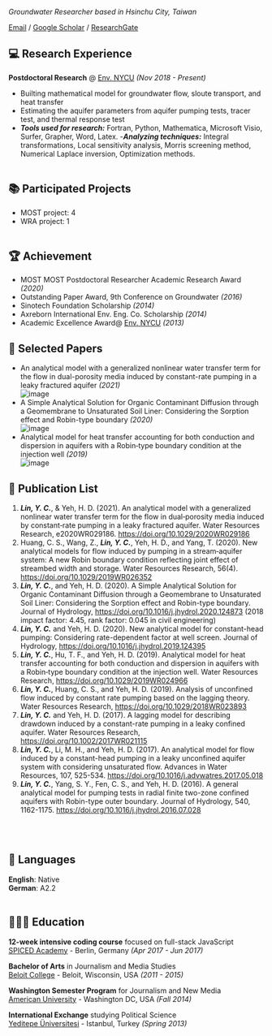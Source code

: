 _Groundwater Researcher based in Hsinchu City, Taiwan_ <br>

[Email](mailto:aar246860@gmail.com) / [Google Scholar](https://scholar.google.com.tw/citations?user=PW0RFf0AAAAJ&hl=zh-TW) / [ResearchGate](https://www.researchgate.net/profile/Ye-Chen-Lin) <br>

## :computer: Research Experience

**Postdoctoral Research** @ [Env. NYCU](https://www.ev.nctu.edu.tw/) _(Nov 2018 - Present)_ <br>
  - Builting mathematical model for groundwater flow, sloute transport, and heat transfer
  - Estimating the aquifer parameters from aquifer pumping tests, tracer test, and thermal response test
  - **_Tools used for research:_** Fortran, Python, Mathematica, Microsoft Visio, Surfer, Grapher, Word, Latex.
  -**_Analyzing techniques:_** Integral transformations, Local sensitivity analysis, Morris screening method, Numerical Laplace inversion, Optimization methods.
<br><br>

## :books: Participated Projects
 - MOST project: 4
 - WRA project: 1
<br><br>
## 🏆 Achievement
 - MOST MOST Postdoctoral Researcher Academic Research Award _(2020)_
 - Outstanding Paper Award, 9th Conference on Groundwater _(2016)_
 - Sinotech Foundation Scholarship _(2014)_
 - Axreborn International Env. Eng. Co. Scholarship _(2014)_
 - Academic Excellence Award@ [Env. NYCU](https://www.ev.nctu.edu.tw/)  _(2013)_
## :newspaper: Selected Papers
 - An analytical model with a generalized nonlinear water 
transfer term for the flow in dual-porosity media induced by constant-rate pumping in a leaky fractured aquifer _(2021)_<br>
![image](https://user-images.githubusercontent.com/89235885/130208303-4a86a410-3d65-4d79-8e1e-7a1bc7fb8bbb.png)
 - A Simple Analytical Solution for Organic Contaminant Diffusion through a Geomembrane to Unsaturated Soil Liner: Considering the Sorption effect and Robin-type boundary _(2020)_<br>
![image](https://user-images.githubusercontent.com/89235885/130208425-9b950b21-5607-42a1-b6e8-3796bf56c7b0.png)
 - Analytical model for heat transfer accounting for both conduction and dispersion in aquifers with a Robin‐type boundary condition at the injection well _(2019)_<br>
![image](https://user-images.githubusercontent.com/89235885/130208488-74da9cc4-651d-4d63-8138-7fa865fc8d0b.png)


## :pencil: Publication List
 1. **_Lin, Y. C._**, & Yeh, H. D. (2021). An analytical model with a generalized nonlinear water transfer term for the flow in dual‐porosity media induced by constant‐rate pumping in a leaky fractured aquifer. Water Resources Research, e2020WR029186. https://doi.org/10.1029/2020WR029186
 2.	Huang, C. S., Wang, Z., **_Lin, Y. C._**, Yeh, H. D., and Yang, T. (2020). New analytical models for flow induced by pumping in a stream‐aquifer system: A new Robin boundary condition reflecting joint effect of streambed width and storage. Water Resources Research, 56(4). https://doi.org/10.1029/2019WR026352
 3. **_Lin, Y. C._**, and Yeh, H. D. (2020). A Simple Analytical Solution for Organic Contaminant Diffusion through a Geomembrane to Unsaturated Soil Liner: Considering the Sorption effect and Robin-type boundary. Journal of Hydrology, https://doi.org/10.1016/j.jhydrol.2020.124873
(2018 impact factor: 4.45, rank factor: 0.045 in civil engineering)
 4.	**_Lin, Y. C._** and Yeh, H. D. (2020). New analytical model for constant-head pumping: Considering rate-dependent factor at well screen. Journal of Hydrology, https://doi.org/10.1016/j.jhydrol.2019.124395
 5.	**_Lin, Y. C._**, Hu, T. F., and Yeh, H. D. (2019). Analytical model for heat transfer accounting for both conduction and dispersion in aquifers with a Robin‐type boundary condition at the injection well. Water Resources Research, https://doi.org/10.1029/2019WR024966
 6.	**_Lin, Y. C._**, Huang, C. S., and Yeh, H. D. (2019). Analysis of unconfined flow induced by constant rate pumping based on the lagging theory. Water Resources Research, https://doi.org/10.1029/2018WR023893 
 7.	**_Lin, Y. C._** and Yeh, H. D. (2017). A lagging model for describing drawdown induced by a constant-rate pumping in a leaky confined aquifer. Water Resources Research, https://doi.org/10.1002/2017WR021115 
 8.	**_Lin, Y. C._**, Li, M. H., and Yeh, H. D. (2017). An analytical model for flow induced by a constant-head pumping in a leaky unconfined aquifer system with considering unsaturated flow. Advances in Water Resources, 107, 525-534. https://doi.org/10.1016/j.advwatres.2017.05.018
 9.	**_Lin, Y. C._**, Yang, S. Y., Fen, C. S., and Yeh, H. D. (2016). A general analytical model for pumping tests in radial finite two-zone confined aquifers with Robin-type outer boundary. Journal of Hydrology, 540, 1162-1175. https://doi.org/10.1016/j.jhydrol.2016.07.028

<br><br>

## 💬 Languages

**English**: Native <br>
**German**: A2.2
<br><br>

## 👩🏼‍🎓 Education

**12-week intensive coding course** focused on full-stack JavaScript<br>
[SPICED Academy](https://www.spiced-academy.com/) - Berlin, Germany _(Apr 2017 - Jun 2017)_ <br>

**Bachelor of Arts** in Journalism and Media Studies<br>
[Beloit College](https://www.beloit.edu/) - Beloit, Wisconsin, USA _(2011 - 2015)_

**Washington Semester Program** for Journalism and New Media<br>
[American University](https://www.american.edu/) - Washington DC, USA _(Fall 2014)_

**International Exchange** studying Political Science<br>
[Yeditepe Üniversitesi](https://yeditepe.edu.tr/en) - Istanbul, Turkey _(Spring 2013)_
